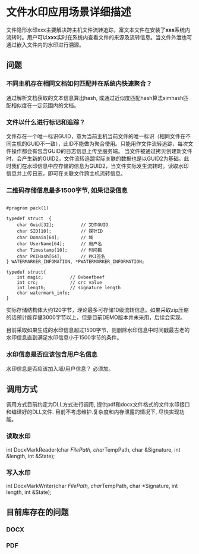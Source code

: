 # 文件水印应用场景详细描述

文件隐形水印xxx主要解决跨主机文件流转追踪，富文本文件在安装了**xxx**系统内流转时。用户可以**xxx**实时在系统内查看文件的来源及流转信息。当文件外泄也可通过嵌入文件内的水印进行溯源。


## 问题

### 不同主机存在相同文档如何匹配并在系统内快速聚合？

通过解析文档获取的文本信息算出hash, 或通过近似度匹配hash算法simhash匹配相似度在一定范围内的文档。

### 文件以什么进行标记和追踪？

文件存在一个唯一标识GUID，意为当前主机当前文件的唯一标识（相同文件在不同主机的GUID不一致），此ID不能做为聚合使用。只能用作文件流转追踪，每次文件操作都会有包含GUID的日志信息上传至服务端。
当文件被通过拷贝创建新文件时，会产生新的GUID2，文件流转追踪实际关联的数据也是以GUID2为基础。此时我们在水印信息中应存储的信息为GUID2，当文件实际发生流转时。读取水印信息并上传日志，即可在关联文件跨主机流转信息。

### 二维码存储信息最多1500字节, 如果记录信息

```

#pragram pack(1)

typedef struct  {
    char Guid[32];          // 文件GUID
    char SID[10];           // 探针ID
    char Domain[64];        // 域
    char UserName[64];      // 用户名
    char Timestamp[10];     // 时间戳
    char PKIHash[64];       // PKI签名
} WATERMARKER_INFOMATION, *PWATERMARKER_INFORMATION;

typedef struct{
    int magic;          // 0xbeefbeef
    int crc;            // crc value
    int length;         // signature length
    char watermark_info;
}
```


实际存储结构体大约120字节，理论最多可存储10级流转信息。如果采取zip压缩的话预计能存储3000字节以上，但是目前DEMO版本并未采用，后续会实现。

目前采取如果生成的水印信息超过1500字节，则删除水印信息中时间戳最古老的水印信息直到满足水印信息小于1500字节的条件。


### 水印信息是否应该包含用户名信息

水印信息是否应该加入域/用户信息？ 必须加。

## 调用方式

调用方式目前约定为DLL方式进行调用, 提供pdf和docx文件格式的文件水印接口和编译好的DLL文件. 目前不考虑维护.复杂度和内存泄露的情况下, 尽快实现功能。

### 读取水印

int DocxMarkReader(char *FilePath, char*TempPath, char &Signature, int &length, int &State);

### 写入水印

int DocxMarkWriter(char *FilePath, char*TempPath, char *Signature, int length, int &State);

## 目前库存在的问题

### DOCX

### PDF


